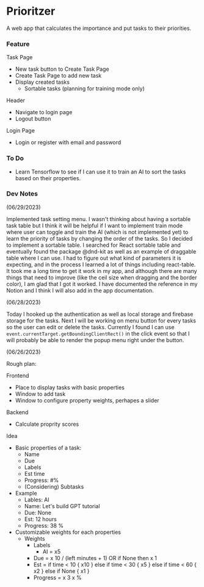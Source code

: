 # Prioritzer
A web app that calculates the importance and put tasks to their priorities.

### Feature

Task Page
  - New task button to Create Task Page
  - Create Task Page to add new task
  - Display created tasks
    - Sortable tasks (planning for training mode only)

Header
  - Navigate to login page
  - Logout button

Login Page
  - Login or register with email and password

### To Do

- Learn Tensorflow to see if I can use it to train an AI to sort the tasks based on their properties.

### Dev Notes

(06/29/2023)

Implemented task setting menu.
I wasn't thinking about having a sortable task table but I think it will be helpful if I want to implement train mode where user can toggle and train the AI (which is not implemented yet) to learn the priority of tasks by changing the order of the tasks.
So I decided to implement a sortable table. I searched for React sortable table and eventually found the package @dnd-kit as well as an example of draggable table where I can use.
I had to figure out what kind of parameters it is expecting, and in the process I learned a lot of things including react-table.
It took me a long time to get it work in my app, and although there are many things that need to improve (like the ceil size when dragging and the border color), I am glad that I got it worked.
I have documented the reference in my Notion and I think I will also add in the app documentation.

(06/28/2023)

Today I hooked up the authentication as well as local storage and firebase storage for the tasks.
Next I will be working on menu button for every tasks so the user can edit or delete the tasks.
Currently I found I can use `event.currentTarget.getBoundingClientRect()` in the click event so that I will probably be able to render the popup menu right under the button.

(06/26/2023)

Rough plan:

Frontend
- Place to display tasks with basic properties
- Window to add task
- Window to configure property weights, perhapes a slider

Backend
- Calculate proprity scores

Idea
- Basic properties of a task:
  - Name
  - Due
  - Labels
  - Est time
  - Progress: #%
  - (Considering) Subtasks
- Example
  - Lables: AI
  - Name: Let's build GPT tutorial
  - Due: None
  - Est: 12 hours
  - Progress: 38 %
- Customizable weights for each properties
  - Weights
    - Labels
      - AI = x5
    - Due = x 10 / (left minutes + 1) OR if None then x 1
    - Est = if time < 10 { x10 } else if time < 30 { x5 } else if time < 60 { x2 } else if None { x1 }
    - Progress = x 3 x %
